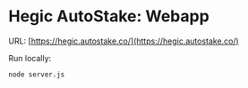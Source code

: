 # Hegic AutoStake: Webapp

URL: [https://hegic.autostake.co/](https://hegic.autostake.co/)

Run locally:

```bash
node server.js
```

